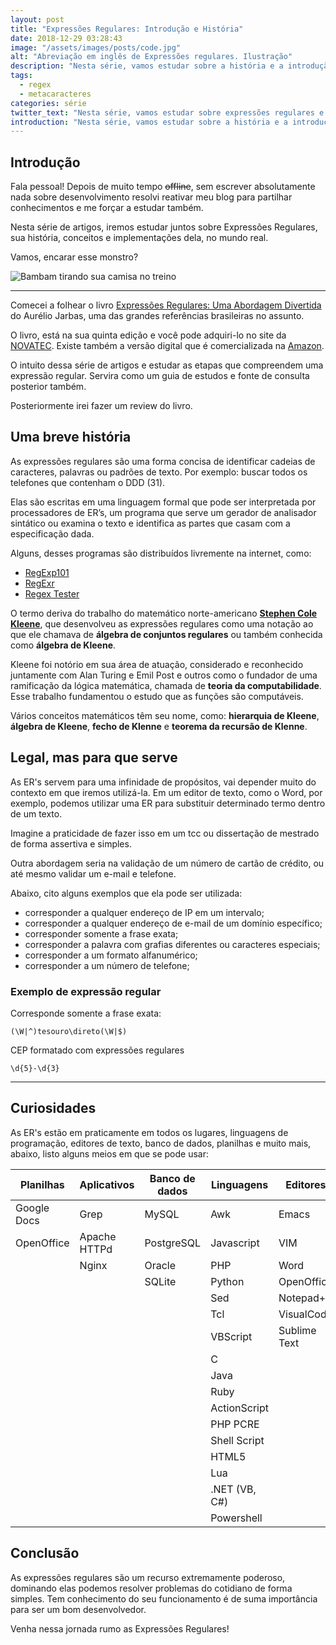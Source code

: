 ```yaml
---
layout: post
title: "Expressões Regulares: Introdução e História"
date: 2018-12-29 03:28:43
image: "/assets/images/posts/code.jpg"
alt: "Abreviação em inglês de Expressões regulares. Ilustração"
description: "Nesta série, vamos estudar sobre a história e a introdução das expressões regulares e compreender os benefícios de sua utilização."
tags:
  - regex
  - metacaracteres
categories: série
twitter_text: "Nesta série, vamos estudar sobre expressões regulares e compreender os benefícios de sua utilização."
introduction: "Nesta série, vamos estudar sobre a história e a introdução das expressões regulares e compreender os benefícios de sua utilização."
---
```


## Introdução

Fala pessoal! Depois de muito tempo ~~offline~~, sem escrever absolutamente nada sobre desenvolvimento resolvi reativar meu blog para partilhar conhecimentos e me forçar a estudar também.

Nesta série de artigos, iremos estudar juntos sobre Expressões Regulares, sua história, conceitos e implementações dela, no mundo real.

Vamos, encarar esse monstro?

![Bambam tirando sua camisa no treino](https://img.buzzfeed.com/buzzfeed-static/static/2016-05/31/11/asset/buzzfeed-prod-web11/anigif_sub-buzz-31176-1464709031-4.gif)

---

Comecei a folhear o livro [Expressões Regulares: Uma Abordagem Divertida](https://novatec.com.br/livros/expressoes-regulares-5ed/) do Aurélio Jarbas, uma das grandes referências brasileiras no assunto.

O livro, está na sua quinta edição e você pode adquiri-lo no site da [NOVATEC](https://novatec.com.br/livros/expressoes-regulares-5ed/). Existe também a versão digital que é comercializada na [Amazon](https://www.amazon.com.br/dp/B01BPK1W46/).

O intuito dessa série de artigos e estudar as etapas que compreendem uma expressão regular. Servira como um guia de estudos e fonte de consulta posterior também.

Posteriormente irei fazer um review do livro.

## Uma breve história

As expressões regulares são uma forma concisa de identificar cadeias de caracteres, palavras ou padrões de texto. Por exemplo: buscar todos os telefones que contenham o DDD (31).

Elas são escritas em uma linguagem formal que pode ser interpretada por processadores de ER’s, um programa que serve um gerador de analisador sintático ou examina o texto e identifica as partes que casam com a especificação dada.

Alguns, desses programas são distribuídos livremente na internet, como:

- [RegExp101](https://regex101.com/)
- [RegExr](https://regexr.com/)
- [Regex Tester](https://www.regextester.com/)

O termo deriva do trabalho do matemático norte-americano [**Stephen Cole Kleene**](https://pt.wikipedia.org/wiki/Stephen_Kleene), que desenvolveu as expressões regulares como uma notação ao que ele chamava de **álgebra de conjuntos regulares** ou também conhecida como **álgebra de Kleene**.

Kleene foi notório em sua área de atuação, considerado e reconhecido juntamente com Alan Turing e Emil Post e outros como o fundador de uma ramificação da lógica matemática, chamada de **teoria da computabilidade**. Esse trabalho fundamentou o estudo que as funções são computáveis.

Vários conceitos matemáticos têm seu nome, como: **hierarquia de Kleene**, **álgebra de Kleene**, **fecho de Klenne** e **teorema da recursão de Klenne**.

## Legal, mas para que serve

As ER's servem para uma infinidade de propósitos, vai depender muito do contexto em que iremos utilizá-la. Em um editor de texto, como o <span lang="en">Word</span>, por exemplo, podemos utilizar uma ER para substituir determinado termo dentro de um texto.

Imagine a praticidade de fazer isso em um tcc ou dissertação de mestrado de forma assertiva e simples.

Outra abordagem seria na validação de um número de cartão de crédito, ou até mesmo validar um e-mail e telefone.

Abaixo, cito alguns exemplos que ela pode ser utilizada:

- corresponder a qualquer endereço de IP em um intervalo;
- corresponder a qualquer endereço de e-mail de um domínio específico;
- corresponder somente a frase exata;
- corresponder a palavra com grafias diferentes ou caracteres especiais;
- corresponder a um formato alfanumérico;
- corresponder a um número de telefone;

### Exemplo de expressão regular

Corresponde somente a frase exata:

```shell
(\W|^)tesouro\direto(\W|$)
```

CEP formatado com expressões regulares

```shell
\d{5}-\d{3}
```

---

## Curiosidades

As ER's estão em praticamente em todos os lugares, linguagens de programação, editores de texto, banco de dados, planilhas e muito mais, abaixo, listo alguns meios em que se pode usar:

| Planilhas   | Aplicativos  | Banco de dados | Linguagens    | Editores     |
| ----------- | ------------ | -------------- | ------------- | ------------ |
| Google Docs | Grep         | MySQL          | Awk           | Emacs        |
| OpenOffice  | Apache HTTPd | PostgreSQL     | Javascript    | VIM          |
|             | Nginx        | Oracle         | PHP           | Word         |
|             |              | SQLite         | Python        | OpenOffice   |
|             |              |                | Sed           | Notepad++    |
|             |              |                | Tcl           | VisualCode   |
|             |              |                | VBScript      | Sublime Text |
|             |              |                | C             |              |
|             |              |                | Java          |              |
|             |              |                | Ruby          |              |
|             |              |                | ActionScript  |              |
|             |              |                | PHP PCRE      |              |
|             |              |                | Shell Script  |              |
|             |              |                | HTML5         |              |
|             |              |                | Lua           |              |
|             |              |                | .NET (VB, C#) |              |
|             |              |                | Powershell    |              |

## Conclusão

As expressões regulares são um recurso extremamente poderoso, dominando elas podemos resolver problemas do cotidiano de forma simples. Tem conhecimento do seu funcionamento é de suma importância para ser um bom desenvolvedor.

Venha nessa jornada rumo as Expressões Regulares!
